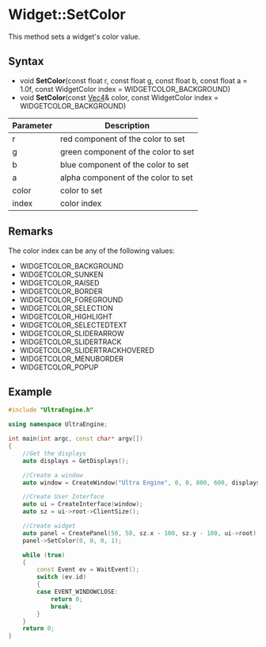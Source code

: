# Widget::SetColor

This method sets a widget's color value.

## Syntax

- void **SetColor**(const float r, const float g, const float b, const float a = 1.0f, const WidgetColor index = WIDGETCOLOR_BACKGROUND)
- void **SetColor**(const [Vec4](Vec4.md)& color, const WidgetColor index = WIDGETCOLOR_BACKGROUND)

| Parameter | Description |
| --- | --- |
| r | red component of the color to set |
| g | green component of the color to set |
| b | blue component of the color to set |
| a | alpha component of the color to set |
| color | color to set |
| index | color index |

## Remarks

 The color index can be any of the following values:

- WIDGETCOLOR_BACKGROUND
- WIDGETCOLOR_SUNKEN
- WIDGETCOLOR_RAISED
- WIDGETCOLOR_BORDER
- WIDGETCOLOR_FOREGROUND
- WIDGETCOLOR_SELECTION
- WIDGETCOLOR_HIGHLIGHT
- WIDGETCOLOR_SELECTEDTEXT
- WIDGETCOLOR_SLIDERARROW
- WIDGETCOLOR_SLIDERTRACK
- WIDGETCOLOR_SLIDERTRACKHOVERED
- WIDGETCOLOR_MENUBORDER
- WIDGETCOLOR_POPUP

## Example

```c++
#include "UltraEngine.h"

using namespace UltraEngine;

int main(int argc, const char* argv[])
{
    //Get the displays
    auto displays = GetDisplays();

    //Create a window
    auto window = CreateWindow("Ultra Engine", 0, 0, 800, 600, displays[0]);

    //Create User Interface
    auto ui = CreateInterface(window);
    auto sz = ui->root->ClientSize();

    //Create widget
    auto panel = CreatePanel(50, 50, sz.x - 100, sz.y - 100, ui->root);
    panel->SetColor(0, 0, 0, 1);

    while (true)
    {
        const Event ev = WaitEvent();
        switch (ev.id)
        {
        case EVENT_WINDOWCLOSE:
            return 0;
            break;
        }
    }
    return 0;
}
```
